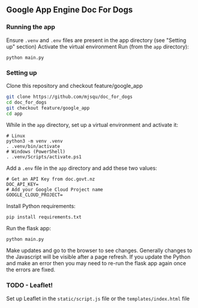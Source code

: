 ## Google App Engine Doc For Dogs

### Running the app

Ensure `.venv` and `.env` files are present in the app directory (see "Setting up" section)
Activate the virtual environment
Run (from the `app` directory):

```
python main.py
```

### Setting up
Clone this repository and checkout feature/google_app

```bash
git clone https://github.com/mjsqu/doc_for_dogs
cd doc_for_dogs
git checkout feature/google_app
cd app
```

While in the `app` directory, set up a virtual environment and activate it:

```
# Linux
python3 -m venv .venv
. .venv/bin/activate
# Windows (PowerShell)
. .venv/Scripts/activate.ps1
```

Add a `.env` file in the `app` directory and add these two values:

```
# Get an API Key from doc.govt.nz
DOC_API_KEY=
# Add your Google Cloud Project name
GOOGLE_CLOUD_PROJECT=
```

Install Python requirements:

```
pip install requirements.txt
```

Run the flask app:

```
python main.py
```

Make updates and go to the browser to see changes. Generally changes to the Javascript will be visible after a page refresh. If you update the Python and make an error then you may need to re-run the flask app again once the errors are fixed.

### TODO - Leaflet!

Set up Leaflet in the `static/script.js` file or the `templates/index.html` file
